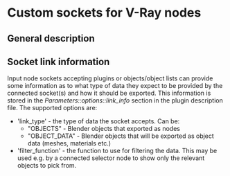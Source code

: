 # Custom sockets for V-Ray nodes

## General description




## Socket link information
Input node sockets аccepting plugins or objects/object lists can provide some information as to what type of data they expect to be provided by the connected socket(s) and how it should be exported. This information is stored in the _Parameters::options::link_info_ section in the plugin description file. The supported options are:
* 'link_type' - the type of data the socket accepts. Can be:
  * "OBJECTS" - Blender objects that exported as nodes
  * "OBJECT_DATA" - Blender objects that will be exported as object data (meshes, materials etc.)
* 'filter_function' - the function to use for filtering the data. This may be used e.g. by a connected selector node to show only the relevant objects to pick from.